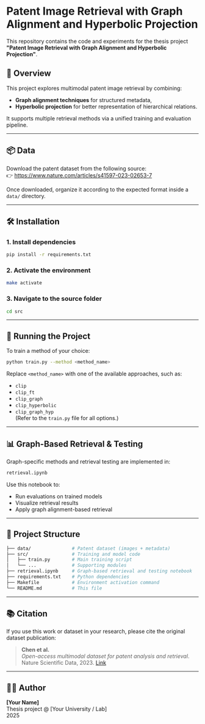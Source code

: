 # Patent Image Retrieval with Graph Alignment and Hyperbolic Projection

This repository contains the code and experiments for the thesis project **"Patent Image Retrieval with Graph Alignment and Hyperbolic Projection"**.

## 📄 Overview

This project explores multimodal patent image retrieval by combining:
- **Graph alignment techniques** for structured metadata,
- **Hyperbolic projection** for better representation of hierarchical relations.

It supports multiple retrieval methods via a unified training and evaluation pipeline.

---

## 📦 Data

Download the patent dataset from the following source:  
👉 https://www.nature.com/articles/s41597-023-02653-7

Once downloaded, organize it according to the expected format inside a `data/` directory.

---

## 🛠 Installation

### 1. Install dependencies

```bash
pip install -r requirements.txt
```

### 2. Activate the environment

```bash
make activate
```

### 3. Navigate to the source folder

```bash
cd src
```

---

## 🚀 Running the Project

To train a method of your choice:

```bash
python train.py --method <method_name>
```

Replace `<method_name>` with one of the available approaches, such as:
- `clip`
- `clip_ft`
- `clip_graph`
- `clip_hyperbolic`
- `clip_graph_hyp`  
(Refer to the `train.py` file for all options.)

---

## 📊 Graph-Based Retrieval & Testing

Graph-specific methods and retrieval testing are implemented in:

```bash
retrieval.ipynb
```

Use this notebook to:
- Run evaluations on trained models
- Visualize retrieval results
- Apply graph alignment-based retrieval

---

## 📁 Project Structure

```bash
├── data/               # Patent dataset (images + metadata)
├── src/                # Training and model code
│   ├── train.py        # Main training script
│   └── ...             # Supporting modules
├── retrieval.ipynb     # Graph-based retrieval and testing notebook
├── requirements.txt    # Python dependencies
├── Makefile            # Environment activation command
└── README.md           # This file
```

---

## 📚 Citation

If you use this work or dataset in your research, please cite the original dataset publication:

> **Chen et al.**  
> *Open-access multimodal dataset for patent analysis and retrieval*.  
> Nature Scientific Data, 2023. [Link](https://www.nature.com/articles/s41597-023-02653-7)

---

## 🧑‍💻 Author

**[Your Name]**  
Thesis project @ [Your University / Lab]  
2025
